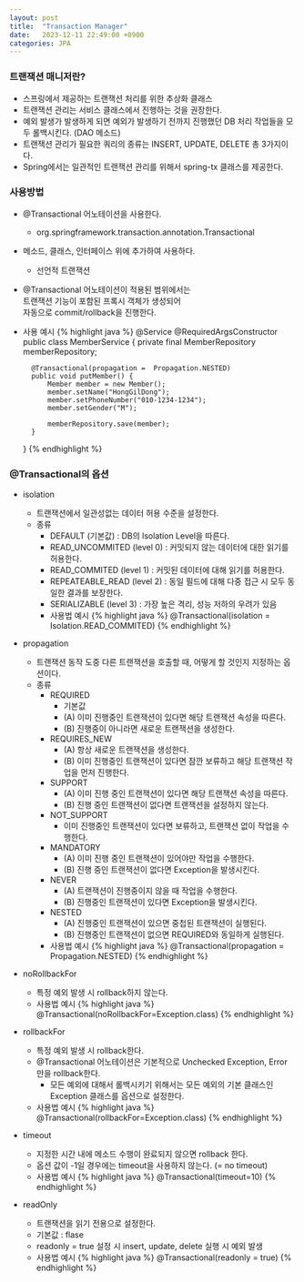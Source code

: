 ```yaml
---
layout: post
title:  "Transaction Manager"
date:   2023-12-11 22:49:00 +0900
categories: JPA
---
```


### 트랜잭션 매니저란?

- 스프링에서 제공하는 트랜잭션 처리를 위한 추상화 클래스
- 트랜잭션 관리는 서비스 클래스에서 진행하는 것을 권장한다.
- 예외 발생가 발생하게 되면 예외가 발생하기 전까지 진행했던 DB 처리 작업들을 모두 롤백시킨다. (DAO 메소드)
- 트랜잭션 관리가 필요한 쿼리의 종류는 INSERT, UPDATE, DELETE 총 3가지이다.
- Spring에서는 일관적인 트랜잭션 관리를 위해서 spring-tx 클래스를 제공한다.

### 사용방법

- @Transactional 어노테이션을 사용한다.
    - org.springframework.transaction.annotation.Transactional
- 메소드, 클래스, 인터페이스 위에 추가하여 사용하다.
    - 선언적 트랜잭션
- @Transactional 어노테이션이 적용된 범위에서는  
트랜잭션 기능이 포함된 프록시 객체가 생성되어  
자동으로 commit/rollback을 진행한다.
- 사용 예시
    {% highlight java %}
    @Service
    @RequiredArgsConstructor
    public class MemberService {
        private final MemberRepository memberRepository;

        @Transactional(propagation =  Propagation.NESTED)
        public void putMember() {
            Member member = new Member();
            member.setName("HongGilDong");
            member.setPhoneNumber("010-1234-1234");
            member.setGender("M");

            memberRepository.save(member);
        }
    }
    {% endhighlight %}

### @Transactional의 옵션

- isolation
    - 트랜잭션에서 일관성없는 데이터 허용 수준을 설정한다.
    - 종류
        - DEFAULT (기본값) : DB의 lsolation Level을 따른다.
        - READ_UNCOMMITED (level 0) : 커밋되지 않는 데이터에 대한 읽기를 허용한다.
        - READ_COMMITED (level 1) : 커밋된 데이터에 대해 읽기를 허용한다.
        - REPEATEABLE_READ (level 2) : 동일 필드에 대해 다중 접근 시 모두 동일한 결과를 보장한다.
        - SERIALIZABLE (level 3) : 가장 높은 격리, 성능 저하의 우려가 있음
        - 사용법 예시
            {% highlight java %}
            @Transactional(isolation =  Isolation.READ_COMMITED)
            {% endhighlight %}

- propagation
    - 트랜잭션 동작 도중 다른 트랜잭션을 호출할 때, 어떻게 할 것인지 지정하는 옵션이다.
    - 종류
        - REQUIRED
            - 기본값
            - (A) 이미 진행중인 트랜잭션이 있다면 해당 트랜잭션 속성을 따른다.
            - (B) 진행중이 아니라면 새로운 트랜잭션을 생성한다.
        - REQUIRES_NEW
            - (A) 항상 새로운 트랜잭션을 생성한다.
            - (B) 이미 진행중인 트랜잭션이 있다면 잠깐 보류하고 해당 트랜잭션 작업을 먼저 진행한다.
        - SUPPORT
            - (A) 이미 진행 중인 트랜잭션이 있다면 해당 트랜잭션 속성을 따른다.
            - (B) 진행 중인 트랜잭션이 없다면 트랜잭션을 설정하지 않는다.
        - NOT_SUPPORT
            - 이미 진행중인 트랜잭션이 있다면 보류하고, 트랜잭션 없이 작업을 수행한다.
        - MANDATORY
            - (A) 이미 진행 중인 트랜잭션이 있어야만 작업을 수행한다.
            - (B) 진행 중인 트랜잭션이 없다면 Exception을 발생시킨다.
        - NEVER
            - (A) 트랜잭션이 진행중이지 않을 때 작업을 수행한다.
            - (B) 진행중인 트랜잭션이 있다면 Exception을 발생시킨다.
        - NESTED
            - (A) 진행중인 트랜잭션이 있으면 중첩된 트랜잭션이 실행된다.
            - (B) 진행중인 트랜잭션이 없으면 REQUIRED와 동일하게 실행된다.
        - 사용법 예시
        {% highlight java %}
        @Transactional(propagation =  Propagation.NESTED)
        {% endhighlight %}

- noRollbackFor
    - 특정 예외 발생 시 rollback하지 않는다.
    - 사용법 예시
        {% highlight java %}
        @Transactional(noRollbackFor=Exception.class)
        {% endhighlight %}

- rollbackFor
    - 특정 예외 발생 시 rollback한다.
    - @Transactional 어노테이션은 기본적으로 Unchecked Exception, Error 만을 rollback한다.
        - 모든 예외에 대해서 롤백시키기 위해서는 모든 예외의 기본 클래스인 Exception 클래스를 옵션으로 설정한다.
    - 사용법 예시
        {% highlight java %}
        @Transactional(rollbackFor=Exception.class)
        {% endhighlight %}

- timeout
    - 지정한 시간 내에 메소드 수행이 완료되지 않으면 rollback 한다.
    - 옵션 값이 -1일 경우에는 timeout을 사용하지 않는다. (= no timeout)
    - 사용법 예시
        {% highlight java %}
        @Transactional(timeout=10)
        {% endhighlight %}

- readOnly
    - 트랜잭션을 읽기 전용으로 설정한다.
    - 기본값 : flase
    - readonly = true 설정 시 insert, update, delete 실행 시 예외 발생
    - 사용법 예시
        {% highlight java %}
        @Transactional(readonly = true)
        {% endhighlight %}